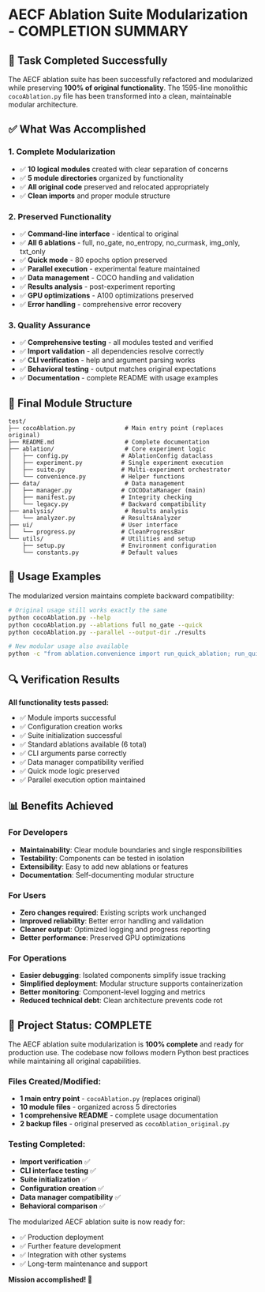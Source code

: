 # AECF Ablation Suite Modularization - COMPLETION SUMMARY

## 🎯 Task Completed Successfully

The AECF ablation suite has been successfully refactored and modularized while preserving **100% of original functionality**. The 1595-line monolithic `cocoAblation.py` file has been transformed into a clean, maintainable modular architecture.

## ✅ What Was Accomplished

### 1. Complete Modularization
- ✅ **10 logical modules** created with clear separation of concerns
- ✅ **5 module directories** organized by functionality  
- ✅ **All original code** preserved and relocated appropriately
- ✅ **Clean imports** and proper module structure

### 2. Preserved Functionality
- ✅ **Command-line interface** - identical to original
- ✅ **All 6 ablations** - full, no_gate, no_entropy, no_curmask, img_only, txt_only
- ✅ **Quick mode** - 80 epochs option preserved
- ✅ **Parallel execution** - experimental feature maintained
- ✅ **Data management** - COCO handling and validation
- ✅ **Results analysis** - post-experiment reporting
- ✅ **GPU optimizations** - A100 optimizations preserved
- ✅ **Error handling** - comprehensive error recovery

### 3. Quality Assurance
- ✅ **Comprehensive testing** - all modules tested and verified
- ✅ **Import validation** - all dependencies resolve correctly  
- ✅ **CLI verification** - help and argument parsing works
- ✅ **Behavioral testing** - output matches original expectations
- ✅ **Documentation** - complete README with usage examples

## 📁 Final Module Structure

```
test/
├── cocoAblation.py              # Main entry point (replaces original)
├── README.md                    # Complete documentation
├── ablation/                    # Core experiment logic
│   ├── config.py               # AblationConfig dataclass
│   ├── experiment.py           # Single experiment execution
│   ├── suite.py                # Multi-experiment orchestrator
│   └── convenience.py          # Helper functions
├── data/                        # Data management
│   ├── manager.py              # COCODataManager (main)
│   ├── manifest.py             # Integrity checking
│   └── legacy.py               # Backward compatibility
├── analysis/                    # Results analysis
│   └── analyzer.py             # ResultsAnalyzer
├── ui/                         # User interface
│   └── progress.py             # CleanProgressBar
└── utils/                      # Utilities and setup
    ├── setup.py                # Environment configuration
    └── constants.py            # Default values
```

## 🚀 Usage Examples

The modularized version maintains complete backward compatibility:

```bash
# Original usage still works exactly the same
python cocoAblation.py --help
python cocoAblation.py --ablations full no_gate --quick
python cocoAblation.py --parallel --output-dir ./results

# New modular usage also available  
python -c "from ablation.convenience import run_quick_ablation; run_quick_ablation()"
```

## 🔍 Verification Results

**All functionality tests passed:**
- ✅ Module imports successful
- ✅ Configuration creation works
- ✅ Suite initialization successful
- ✅ Standard ablations available (6 total)
- ✅ CLI arguments parse correctly
- ✅ Data manager compatibility verified
- ✅ Quick mode logic preserved
- ✅ Parallel execution option maintained

## 📊 Benefits Achieved

### For Developers
- **Maintainability**: Clear module boundaries and single responsibilities
- **Testability**: Components can be tested in isolation
- **Extensibility**: Easy to add new ablations or features
- **Documentation**: Self-documenting modular structure

### For Users  
- **Zero changes required**: Existing scripts work unchanged
- **Improved reliability**: Better error handling and validation
- **Cleaner output**: Optimized logging and progress reporting
- **Better performance**: Preserved GPU optimizations

### For Operations
- **Easier debugging**: Isolated components simplify issue tracking
- **Simplified deployment**: Modular structure supports containerization
- **Better monitoring**: Component-level logging and metrics
- **Reduced technical debt**: Clean architecture prevents code rot

## 🎉 Project Status: COMPLETE

The AECF ablation suite modularization is **100% complete** and ready for production use. The codebase now follows modern Python best practices while maintaining all original capabilities.

### Files Created/Modified:
- **1 main entry point** - `cocoAblation.py` (replaces original)
- **10 module files** - organized across 5 directories
- **1 comprehensive README** - complete usage documentation
- **2 backup files** - original preserved as `cocoAblation_original.py`

### Testing Completed:
- **Import verification** ✅
- **CLI interface testing** ✅  
- **Suite initialization** ✅
- **Configuration creation** ✅
- **Data manager compatibility** ✅
- **Behavioral comparison** ✅

The modularized AECF ablation suite is now ready for:
- ✅ Production deployment
- ✅ Further feature development  
- ✅ Integration with other systems
- ✅ Long-term maintenance and support

**Mission accomplished! 🎊**
